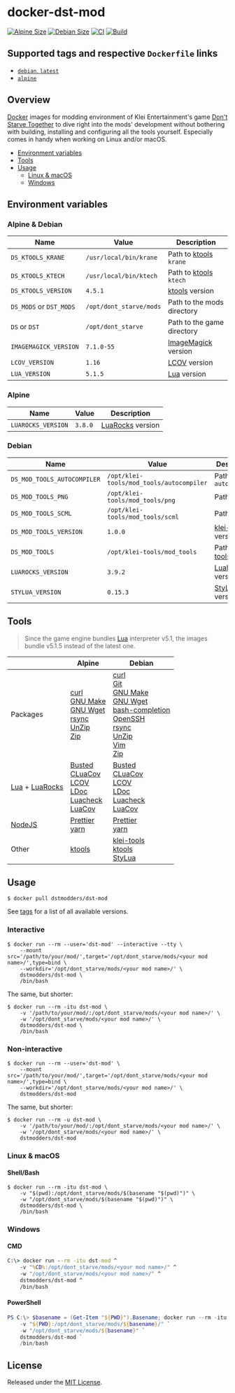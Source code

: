 # docker-dst-mod

[![Alpine Size](https://img.shields.io/docker/image-size/dstmodders/dst-mod/alpine?label=alpine%20size)](https://hub.docker.com/r/dstmodders/dst-mod)
[![Debian Size](https://img.shields.io/docker/image-size/dstmodders/dst-mod/debian?label=debian%20size)](https://hub.docker.com/r/dstmodders/dst-mod)
[![CI](https://img.shields.io/github/actions/workflow/status/dstmodders/docker-dst-mod/ci.yml?branch=main&label=ci)](https://github.com/dstmodders/docker-dst-mod/actions/workflows/ci.yml)
[![Build](https://img.shields.io/github/actions/workflow/status/dstmodders/docker-dst-mod/build.yml?branch=main&label=build)](https://github.com/dstmodders/docker-dst-mod/actions/workflows/build.yml)

## Supported tags and respective `Dockerfile` links

- [`debian`, `latest`](https://github.com/dstmodders/docker-dst-mod/blob/12c11669b5442f837cd2e2c09c550d95da2f6133/debian/Dockerfile)
- [`alpine`](https://github.com/dstmodders/docker-dst-mod/blob/12c11669b5442f837cd2e2c09c550d95da2f6133/alpine/Dockerfile)

## Overview

[Docker][] images for modding environment of Klei Entertainment's game
[Don't Starve Together][] to dive right into the mods' development without
bothering with building, installing and configuring all the tools yourself.
Especially comes in handy when working on Linux and/or macOS.

- [Environment variables](#environment-variables)
- [Tools](#tools)
- [Usage](#usage)
  - [Linux & macOS](#linux--macos)
  - [Windows](#windows)

## Environment variables

### Alpine & Debian

| Name                    | Value                   | Description                |
| ----------------------- | ----------------------- | -------------------------- |
| `DS_KTOOLS_KRANE`       | `/usr/local/bin/krane`  | Path to [ktools][] `krane` |
| `DS_KTOOLS_KTECH`       | `/usr/local/bin/ktech`  | Path to [ktools][] `ktech` |
| `DS_KTOOLS_VERSION`     | `4.5.1`                 | [ktools][] version         |
| `DS_MODS` or `DST_MODS` | `/opt/dont_starve/mods` | Path to the mods directory |
| `DS` or `DST`           | `/opt/dont_starve`      | Path to the game directory |
| `IMAGEMAGICK_VERSION`   | `7.1.0-55`              | [ImageMagick][] version    |
| `LCOV_VERSION`          | `1.16`                  | [LCOV][] version           |
| `LUA_VERSION`           | `5.1.5`                 | [Lua][] version            |

### Alpine

| Name               | Value   | Description          |
| ------------------ | ------- | -------------------- |
| `LUAROCKS_VERSION` | `3.8.0` | [LuaRocks][] version |

### Debian

| Name                        | Value                                    | Description            |
| --------------------------- | ---------------------------------------- | ---------------------- |
| `DS_MOD_TOOLS_AUTOCOMPILER` | `/opt/klei-tools/mod_tools/autocompiler` | Path to `autocompiler` |
| `DS_MOD_TOOLS_PNG`          | `/opt/klei-tools/mod_tools/png`          | Path to `png`          |
| `DS_MOD_TOOLS_SCML`         | `/opt/klei-tools/mod_tools/scml`         | Path to `scml`         |
| `DS_MOD_TOOLS_VERSION`      | `1.0.0`                                  | [klei-tools][] version |
| `DS_MOD_TOOLS`              | `/opt/klei-tools/mod_tools`              | Path to [klei-tools][] |
| `LUAROCKS_VERSION`          | `3.9.2`                                  | [LuaRocks][] version   |
| `STYLUA_VERSION`            | `0.15.3`                                 | [StyLua][] version     |

## Tools

> Since the game engine bundles [Lua] interpreter v5.1, the images bundle v5.1.5
> instead of the latest one.

|                      | Alpine                                                                          | Debian                                                                                                                                    |
| -------------------- | ------------------------------------------------------------------------------- | ----------------------------------------------------------------------------------------------------------------------------------------- |
| Packages             | [curl][]<br>[GNU Make][]<br>[GNU Wget][]<br>[rsync][]<br>[UnZip][]<br>[Zip][]   | [curl][]<br>[Git][]<br>[GNU Make][]<br>[GNU Wget][]<br>[bash-completion][]<br>[OpenSSH][]<br>[rsync][]<br>[UnZip][]<br>[Vim][]<br>[Zip][] |
| [Lua] + [LuaRocks][] | [Busted][]<br>[CLuaCov][]<br>[LCOV][]<br>[LDoc][]<br>[Luacheck][]<br>[LuaCov][] | [Busted][]<br>[CLuaCov][]<br>[LCOV][]<br>[LDoc][]<br>[Luacheck][]<br>[LuaCov][]                                                           |
| [NodeJS][]           | [Prettier][]<br>[yarn][]                                                        | [Prettier][]<br>[yarn][]                                                                                                                  |
| Other                | [ktools][]                                                                      | [klei-tools][]<br>[ktools][]<br>[StyLua][]                                                                                                |

## Usage

```shell
$ docker pull dstmodders/dst-mod
```

See [tags][] for a list of all available versions.

### Interactive

```shell
$ docker run --rm --user='dst-mod' --interactive --tty \
    --mount src='/path/to/your/mod/',target='/opt/dont_starve/mods/<your mod name>/',type=bind \
    --workdir='/opt/dont_starve/mods/<your mod name>/' \
    dstmodders/dst-mod \
    /bin/bash
```

The same, but shorter:

```shell
$ docker run --rm -itu dst-mod \
    -v '/path/to/your/mod/:/opt/dont_starve/mods/<your mod name>/' \
    -w '/opt/dont_starve/mods/<your mod name>/' \
    dstmodders/dst-mod \
    /bin/bash
```

### Non-interactive

```shell
$ docker run --rm --user='dst-mod' \
    --mount src='/path/to/your/mod/',target='/opt/dont_starve/mods/<your mod name>/',type=bind \
    --workdir='/opt/dont_starve/mods/<your mod name>/' \
    dstmodders/dst-mod
```

The same, but shorter:

```shell
$ docker run --rm -u dst-mod \
    -v '/path/to/your/mod/:/opt/dont_starve/mods/<your mod name>/' \
    -w '/opt/dont_starve/mods/<your mod name>/' \
    dstmodders/dst-mod
```

### Linux & macOS

#### Shell/Bash

```shell
$ docker run --rm -itu dst-mod \
    -v "$(pwd):/opt/dont_starve/mods/$(basename "$(pwd)")" \
    -w "/opt/dont_starve/mods/$(basename "$(pwd)")" \
    dstmodders/dst-mod \
    /bin/bash
```

### Windows

#### CMD

```cmd
C:\> docker run --rm -itu dst-mod ^
    -v "%CD%:/opt/dont_starve/mods/<your mod name>/" ^
    -w "/opt/dont_starve/mods/<your mod name>/" ^
    dstmodders/dst-mod ^
    /bin/bash
```

#### PowerShell

```powershell
PS C:\> $basename = (Get-Item "${PWD}").Basename; docker run --rm -itu dst-mod `
    -v "${PWD}:/opt/dont_starve/mods/${basename}/" `
    -w "/opt/dont_starve/mods/${basename}" `
    dstmodders/dst-mod `
    /bin/bash
```

## License

Released under the [MIT License](https://opensource.org/licenses/MIT).

[bash-completion]: https://github.com/scop/bash-completion
[busted]: https://olivinelabs.com/busted/
[cluacov]: https://github.com/mpeterv/cluacov
[curl]: https://curl.haxx.se/
[docker]: https://www.docker.com/
[don't starve together]: https://www.klei.com/games/dont-starve-together
[git]: https://git-scm.com/
[gnu make]: https://www.gnu.org/software/make/
[gnu wget]: https://www.gnu.org/software/wget/
[imagemagick]: https://imagemagick.org/index.php
[klei-tools]: https://github.com/dstmodders/klei-tools
[krane]: https://github.com/dstmodders/ktools#krane
[ktech]: https://github.com/dstmodders/ktools#ktech
[ktools]: https://github.com/dstmodders/ktools
[lcov]: http://ltp.sourceforge.net/coverage/lcov.php
[ldoc]: https://stevedonovan.github.io/ldoc/
[lua]: https://www.lua.org/
[luacheck]: https://github.com/mpeterv/luacheck
[luacov]: https://keplerproject.github.io/luacov/
[luarocks]: https://luarocks.org/
[nodejs]: https://nodejs.org/
[openssh]: https://www.openssh.com/
[prettier]: https://prettier.io/
[rsync]: https://rsync.samba.org/
[stylua]: https://github.com/JohnnyMorganz/StyLua
[tags]: https://hub.docker.com/r/dstmodders/dst-mod/tags
[unzip]: http://infozip.sourceforge.net/UnZip.html
[vim]: https://www.vim.org/
[yarn]: https://yarnpkg.com/
[zip]: http://infozip.sourceforge.net/Zip.html
